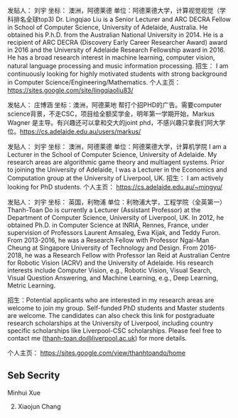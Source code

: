 发贴人： 刘宇
坐标： 澳洲，阿德莱德
单位：阿德莱德大学，计算视觉视觉（学科排名全球top3)
Dr. Lingqiao Liu is a Senior Lecturer and ARC DECRA Fellow in School of Computer Science, University of Adelaide, Australia. He obtained his P.h.D. from the Australian National University in 2014. He is a recipient of ARC DECRA (Discovery Early Career Researcher Award) award in 2016 and the University of Adelaide Research Fellowship award in 2016.  He has a broad research interest in machine learning, computer vision, natural language processing and music information processing.
招生： I am continuously looking for highly motivated students with strong background in Computer Science/Engineering/Mathematics.
个人主页：https://sites.google.com/site/lingqiaoliu83/

发帖人： 庄博涵
坐标：澳洲，阿德莱地
帮打个招PHD的广告。需要computer science背景，不走CSC，项目给全额奖学金，明年第一学期开始，Markus Wagner 是主导。有兴趣还可以拿和交大的joint phd，不感兴趣只拿我们阿大学位。https://cs.adelaide.edu.au/users/markus/


发贴人： 刘宇
坐标： 澳洲，阿德莱德
单位：阿德莱德大学，计算机学院
I am a Lecturer in the School of Computer Science, University of Adelaide. My research areas are algorithmic game theory and multiagent systems. Prior to joining the University of Adelaide, I was a Lecturer in the Economics and Computation group at the University of Liverpool, UK.
招生： I am actively looking for PhD students.
个人主页： https://cs.adelaide.edu.au/~mingyu/


发贴人： 刘宇
坐标： 英国，利物浦
单位：利物浦大学，工程学院（全英第一）
Thanh-Toan Do is currently a Lecturer (Assistant Professor) at the Department of Computer Science, University of Liverpool, UK. In 2012, he obtained Ph.D. in Computer Science at INRIA, Rennes, France, under supervision of Professors Laurent Amsaleg, Ewa Kijak, and Teddy Furon. From 2013-2016, he was a Research Fellow with Professor Ngai-Man Cheung at Singapore University of Technology and Design. From 2016-2018, he was a Research Fellow with Professor Ian Reid at Australian Centre for Robotic Vision (ACRV) and the University of Adelaide. His research interests include Computer Vision, e.g., Robotic Vision, Visual Search, Visual Question Answering, and Machine Learning, e.g., Deep Learning, Metric Learning. 

招生：Potential applicants who are interested in my research areas are welcome to join my group. Self-funded PhD students and Master students are welcome. The candidates can also check this link for postgraduate research scholarships at the University of Liverpool, including country specific scholarships like Liverpool-CSC scholarships. Please feel free to contact me (thanh-toan.do@liverpool.ac.uk) for more details.

个人主页： https://sites.google.com/view/thanhtoando/home


## Seb Secrity
Minhui Xue



2. Xiaojun Chang
